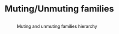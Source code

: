 # Muting/Unmuting families

<figure><img src="../.gitbook/assets/image (19).png" alt=""><figcaption><p>Muting and unmuting families hierarchy </p></figcaption></figure>
